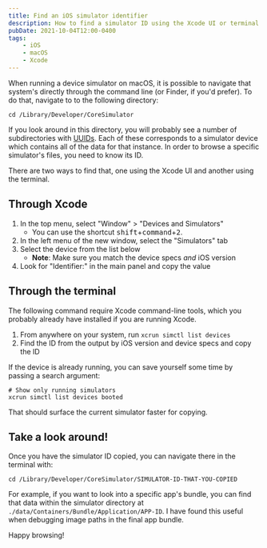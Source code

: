 ```yaml
---
title: Find an iOS simulator identifier
description: How to find a simulator ID using the Xcode UI or terminal
pubDate: 2021-10-04T12:00-0400
tags:
    - iOS
    - macOS
    - Xcode
---
```


When running a device simulator on macOS, it is possible to navigate that system's directly through the command line (or Finder, if you'd prefer). To do that, navigate to to the following directory:

```shell
cd /Library/Developer/CoreSimulator
```

If you look around in this directory, you will probably see a number of subdirectories with [UUIDs](https://en.wikipedia.org/wiki/Universally_unique_identifier). Each of these corresponds to a simulator device which contains all of the data for that instance. In order to browse a specific simulator's files, you need to know its ID.

There are two ways to find that, one using the Xcode UI and another using the terminal.

## Through Xcode

1. In the top menu, select "Window" > "Devices and Simulators"
   - You can use the shortcut <kbd>shift</kbd>+<kbd>command</kbd>+<kbd>2</kbd>.
2. In the left menu of the new window, select the "Simulators" tab
3. Select the device from the list below
   - **Note**: Make sure you match the device specs _and_ iOS version
4. Look for "Identifier:" in the main panel and copy the value

## Through the terminal

The following command require Xcode command-line tools, which you probably already have installed if you are running Xcode.

1. From anywhere on your system, run `xcrun simctl list devices`
2. Find the ID from the output by iOS version and device specs and copy the ID

If the device is already running, you can save yourself some time by passing a search argument:

```shell
# Show only running simulators
xcrun simctl list devices booted
```

That should surface the current simulator faster for copying.

## Take a look around!

Once you have the simulator ID copied, you can navigate there in the terminal with:

```shell
cd /Library/Developer/CoreSimulator/SIMULATOR-ID-THAT-YOU-COPIED
```

For example, if you want to look into a specific app's bundle, you can find that data within the simulator directory at `./data/Containers/Bundle/Application/APP-ID`. I have found this useful when debugging image paths in the final app bundle.

Happy browsing!